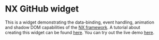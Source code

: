 # NX GitHub widget

This is a widget demonstrating the data-binding, event handling, animation and shadow DOM
capabilities of the [NX framework](http://www.nx-framework.com/). A tutorial about creating this widget can be found [here](http://www.nx-framework.com/blog/public/github-widget/). You can try out the live demo [here](https://solkimicreb.github.io/nx-github-widget).
